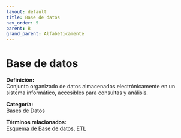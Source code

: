 ```yaml
---
layout: default
title: Base de datos
nav_order: 5
parent: B
grand_parent: Alfabéticamente
---
```


# Base de datos

**Definición:**  
Conjunto organizado de datos almacenados electrónicamente en un sistema informático, accesibles para consultas y análisis.

**Categoría:**  
Bases de Datos 
  


**Términos relacionados:**  
[Esquema de Base de datos](https://maleniski.github.io/diccionario-angl-tec-mx/docs/alfabeticamente/E/esquema-de-base-de-datos.html), [ETL](https://maleniski.github.io/diccionario-angl-tec-mx/docs/alfabeticamente/E/etl.html)
